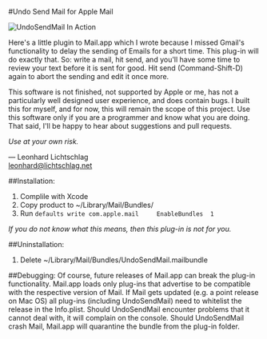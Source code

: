 #Undo Send Mail for Apple Mail

![UndoSendMail In Action](https://dl.dropboxusercontent.com/u/583525/GitHub/UndoSendMailForGithub.gif)

Here's a little plugin to Mail.app which I wrote because I missed Gmail's functionality to delay the sending of Emails for a short time.
This plug-in will do exactly that.
So: write a mail, hit send, and you'll have some time to review your text before it is sent for good. 
Hit send (Command-Shift-D) again to abort the sending and edit it once more.

This software is not finished, not supported by Apple or me, has not a particularly well designed user experience, and does contain bugs.
I built this for myself, and for now, this will remain the scope of this project. 
Use this software only if you are a programmer and know what you are doing.
That said, I'll be happy to hear about suggestions and pull requests.

*Use at your own risk.*

— Leonhard Lichtschlag <br />leonhard@lichtschlag.net


##Installation:
1. Complile with Xcode
2. Copy product to ~/Library/Mail/Bundles/
3. Run `defaults write com.apple.mail     EnableBundles  1`

*If you do not know what this means, then this plug-in is not for you.*

##Uninstallation:
1. Delete ~/Library/Mail/Bundles/UndoSendMail.mailbundle


##Debugging:
Of course, future releases of Mail.app can break the plug-in functionality.
Mail.app loads only plug-ins that advertise to be compatible with the respective version of Mail. If Mail gets updated (e.g. a point release on Mac OS) all plug-ins (including UndoSendMail) need to whitelist the release in the Info.plist.
Should UndoSendMail encounter problems that it cannot deal with, it will complain on the console.
Should UndoSendMail crash Mail, Mail.app will quarantine the bundle from the plug-in folder.
